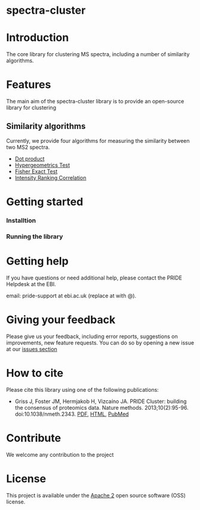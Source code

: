# spectra-cluster

# Introduction
The core library for clustering MS spectra, including a number of similarity algorithms. 

# Features
The main aim of the spectra-cluster library is to provide an open-source library for clustering 

## Similarity algorithms

Currently, we provide four algorithms for measuring the similarity between two MS2 spectra.
- [Dot product](https://github.com/spectra-cluster/spectra-cluster/blob/master/src/main/java/uk/ac/ebi/pride/spectracluster/similarity/FrankEtAlDotProduct.java) 
- [Hypergeometrics Test](https://github.com/spectra-cluster/spectra-cluster/blob/master/src/main/java/uk/ac/ebi/pride/spectracluster/similarity/HypergeometricScore.java)
- [Fisher Exact Test](https://github.com/spectra-cluster/spectra-cluster/blob/master/src/main/java/uk/ac/ebi/pride/spectracluster/similarity/FisherExactTest.java)
- [Intensity Ranking Correlation](https://github.com/spectra-cluster/spectra-cluster/blob/master/src/main/java/uk/ac/ebi/pride/spectracluster/similarity/IntensityRankCorrelation.java)

# Getting started

### Installtion
### Running the library

# Getting help
If you have questions or need additional help, please contact the PRIDE Helpdesk at the EBI.

email: pride-support at ebi.ac.uk (replace at with @).

# Giving your feedback
Please give us your feedback, including error reports, suggestions on improvements, new feature requests. You can do so by opening a new issue at our [issues section](https://github.com/spectra-cluster/spectra-cluster/issues) 

# How to cite
Please cite this library using one of the following publications:
- Griss J, Foster JM, Hermjakob H, Vizcaíno JA. PRIDE Cluster: building the consensus of proteomics data. Nature methods. 2013;10(2):95-96. doi:10.1038/nmeth.2343. [PDF](http://www.nature.com/nmeth/journal/v10/n2/pdf/nmeth.2343.pdf),  [HTML](http://www.nature.com/nmeth/journal/v10/n2/full/nmeth.2343.html),  [PubMed](http://www.ncbi.nlm.nih.gov/pmc/articles/PMC3667236/)

# Contribute
We welcome any contribution to the project

# License
This project is available under the [Apache 2](http://www.apache.org/licenses/LICENSE-2.0.html) open source software (OSS) license.
